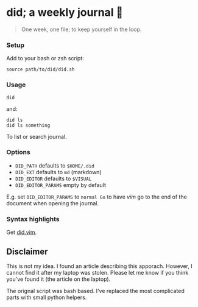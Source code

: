 # did; a weekly journal :book:

> One week, one file; to keep yourself in the loop.

### Setup

Add to your bash or zsh script:

```
source path/to/did/did.sh
```

### Usage

```
did
```

and:

```
did ls
did ls something
```

To list or search journal.

### Options

* `DID_PATH` defaults to `$HOME/.did`
* `DID_EXT` defaults to `md` (markdown)
* `DID_EDITOR` defaults to `$VISUAL`
* `DID_EDITOR_PARAMS` empty by default

E.g. set `DID_EDITOR_PARAMS` to `normal Go` to have *vim* go to the end of the
document when opening the journal.

### Syntax highlights

Get [did.vim](https://github.com/mblarsen/did.vim).

## Disclaimer

This is not my idea. I found an article describing this apporach. However, I
cannot find it after my laptop was stolen. Please let me know if you think
you've found it (the article on the laptop).

The orignal script was bash based. I've replaced the most complicated parts
with small python helpers.
